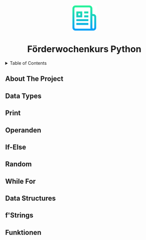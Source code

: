 <div id="top"></div>
<!--
*** Thanks for checking out the Best-README-Template. If you have a suggestion
*** that would make this better, please fork the repo and create a pull request
*** or simply open an issue with the tag "enhancement".
*** Don't forget to give the project a star!
*** Thanks again! Now go create something AMAZING! :D
-->



<!-- PROJECT SHIELDS -->
<!--
*** I'm using markdown "reference style" links for readability.
*** Reference links are enclosed in brackets [ ] instead of parentheses ( ).
*** See the bottom of this document for the declaration of the reference variables
*** for contributors-url, forks-url, etc. This is an optional, concise syntax you may use.
*** https://www.markdownguide.org/basic-syntax/#reference-style-links
-->

<!-- PROJECT LOGO -->
<br />
<div align="center">
  <a href="https://github.com/othneildrew/Best-README-Template">
    <img src="images/logo.png" alt="Logo" width="80" height="80">
  </a>
</div>

<h1 align="center">Förderwochenkurs Python</h1>

  
<!-- TABLE OF CONTENTS -->
<details>
  <summary>Table of Contents</summary>
  <a href="#about-the-project">About The Project</a>
  <ol>     
    <li><a href="#dt">Data Types</a></li>
    <li><a href="#print">Print</a></li>
    <li><a href="#operanden">Operanden</a></li>
    <li><a href="#if-else">If-Else</a></li>
    <li><a href="#random">Random</a></li>
    <li><a href="#while-for">While For</a></li>
    <li><a href="#ds">Data Structures</a></li>
    <li><a href="#fstrings">f'Strings</a></li>
    <li><a href="#funktionen">Funktionen</a></li>
  </ol>
  <li><a href="#projects">Mini Projects</a></li>
</details>
    
    
<!-- ABOUT THE PROJECT -->

<h2 id="about-the-project">About The Project</h2>

<!-- Data Type -->
<h2 id="dt">Data Types</h2>

<!-- Print -->
<h2 id="print">Print</h2>

<!-- Operanden -->
<h2 id="operanden">Operanden</h2>

<!-- If-else -->
<h2 id="if-else">If-Else</h2>


<!-- Random -->
<h2 id="random">Random</h2>

<!-- While For -->
<h2 id="while-for">While For</h2>

<!-- Data Structures -->
<h2 id="ds">Data Structures</h2>


 <h2 id="fstrings">f'Strings</h2>
 <h2 id="funktionen">Funktionen</h2>


